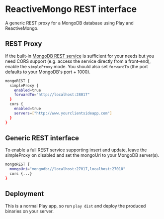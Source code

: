 ReactiveMongo REST interface
============================

A generic REST proxy for a MongoDB database using Play and ReactiveMongo.


REST Proxy
----------

If the built-in [MongoDB REST service](http://docs.mongodb.org/ecosystem/tools/http-interfaces/) is sufficient
for your needs but you need CORS support (e.g. access the service directly from a front-end),
enable the `simpleProxy` mode. You should also set `forwardTo` (the port defaults to your MongoDB's port + 1000).

```bash
mongoREST {
  simpleProxy {
    enabled=true
    forwardTo="http://localhost:28017"
  }
  cors {
    enabled=true
    servers=["http://www.yourclientsideapp.com"]
  }
}
```

Generic REST interface
----------------------

To enable a full REST service supporting insert and update, leave the simpleProxy on disabled and
set the mongoUri to your MongoDB server(s).

```bash
mongoREST {
  mongoUri="mongodb://localhost:27017,localhost:27018"
  cors {...}
}
```

Deployment
----------

This is a normal Play app, so run `play dist` and deploy the produced binaries on your server.

